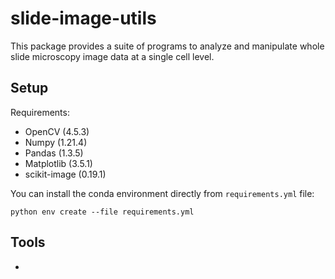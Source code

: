# slide-image-utils
This package provides a suite of programs to analyze and manipulate whole slide
microscopy image data at a single cell level.


## Setup

Requirements:
- OpenCV (4.5.3)
- Numpy (1.21.4)
- Pandas (1.3.5)
- Matplotlib (3.5.1)
- scikit-image (0.19.1)

You can install the conda environment directly from `requirements.yml` file:
```
python env create --file requirements.yml
```

## Tools

- 